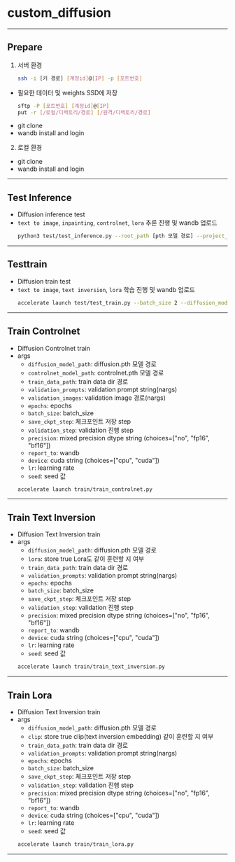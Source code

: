 # custom_diffusion
---

## Prepare
1. 서버 환경
    ```bash
    ssh -i [키 경로] [계정id]@[IP] -p [포트번호] 
    ```
  - 필요한 데이터 및 weights SSD에 저장
    ```bash
    sftp -P [포트번호] [계정id]@[IP]
    put -r [/로컬/디렉토리/경로] [/원격/디렉토리/경로]
    ```
  - git clone
  - wandb install and login

2. 로컬 환경
  - git clone
  - wandb install and login
---

## Test Inference
- Diffusion inference test
- `text to image`, `inpainting`, `controlnet`, `lora` 추론 진행 및 wandb 업로드
   ```bash
  python3 test/test_inference.py --root_path [pth 모델 경로] --project_name [wandb 프로젝트 이름]
  ```
---

## Testtrain
- Diffusion train test
- `text to image`, `text inversion`, `lora` 학습 진행 및 wandb 업로드
  ```bash
  accelerate launch test/test_train.py --batch_size 2 --diffusion_model_path [pth 모델 경로] --train_data_path [test_data_dir 경로]
  ```
---

## Train Controlnet
- Diffusion Controlnet train
- args
  - `diffusion_model_path`: diffusion.pth 모델 경로
  - `controlnet_model_path`: controlnet.pth 모델 경로
  - `train_data_path`: train data dir 경로
  - `validation_prompts`: validation prompt string(nargs)
  - `validation_images`: validation image 경로(nargs)
  - `epochs`: epochs
  - `batch_size`: batch_size
  - `save_ckpt_step`: 체크포인트 저장 step
  - `validation_step`: validation 진행 step
  - `precision`: mixed precision dtype string (choices=["no", "fp16", "bf16"])
  - `report_to`: wandb
  - `device`: cuda string (choices=["cpu", "cuda"])
  - `lr`: learning rate
  - `seed`: seed 값
  ```bash
  accelerate launch train/train_controlnet.py
  ```
---

## Train Text Inversion
- Diffusion Text Inversion train
- args
  - `diffusion_model_path`: diffusion.pth 모델 경로
  - `lora`: store true Lora도 같이 훈련할 지 여부
  - `train_data_path`: train data dir 경로
  - `validation_prompts`: validation prompt string(nargs)
  - `epochs`: epochs
  - `batch_size`: batch_size
  - `save_ckpt_step`: 체크포인트 저장 step
  - `validation_step`: validation 진행 step
  - `precision`: mixed precision dtype string (choices=["no", "fp16", "bf16"])
  - `report_to`: wandb
  - `device`: cuda string (choices=["cpu", "cuda"])
  - `lr`: learning rate
  - `seed`: seed 값
  ```bash
  accelerate launch train/train_text_inversion.py
  ```
---

## Train Lora
- Diffusion Text Inversion train
- args
  - `diffusion_model_path`: diffusion.pth 모델 경로
  - `clip`: store true clip(text inversion embedding) 같이 훈련할 지 여부
  - `train_data_path`: train data dir 경로
  - `validation_prompts`: validation prompt string(nargs)
  - `epochs`: epochs
  - `batch_size`: batch_size
  - `save_ckpt_step`: 체크포인트 저장 step
  - `validation_step`: validation 진행 step
  - `precision`: mixed precision dtype string (choices=["no", "fp16", "bf16"])
  - `report_to`: wandb
  - `device`: cuda string (choices=["cpu", "cuda"])
  - `lr`: learning rate
  - `seed`: seed 값
  ```bash
  accelerate launch train/train_lora.py
  ```
---
